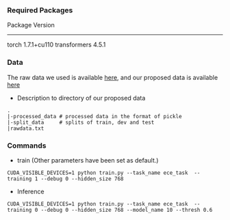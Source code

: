 
### Required Packages

Package            Version
------------------ -----------
torch              1.7.1+cu110
transformers       4.5.1

### Data
The raw data we used is available [here](https://tianchi.aliyun.com/dataset/dataDetail?dataId=110901), and our proposed data is available [here]()

* Description to directory of our proposed data
```
.
|-processed_data # processed data in the format of pickle
|-split_data     # splits of train, dev and test
|rawdata.txt     
```


### Commands

* train (Other parameters have been set as default.)
```
CUDA_VISIBLE_DEVICES=1 python train.py --task_name ece_task  --training 1 --debug 0 --hidden_size 768
```

* Inference
```
CUDA_VISIBLE_DEVICES=1 python train.py --task_name ece_task  --training 0 --debug 0 --hidden_size 768 --model_name 10 --thresh 0.6
```